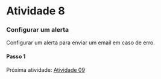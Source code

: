# Atividade 8

### Configurar um alerta

Configurar um alerta para enviar um email em caso de erro.

#### Passo 1



Próxima atividade: [Atividade 09](09-atividade.md)

